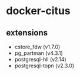 # docker-citus

## extensions

* cstore_fdw        (v1.7.0)
* pg_partman        (v4.3.1)
* postgresql-hll    (v2.14)
* postgresql-topn   (v2.3.0)